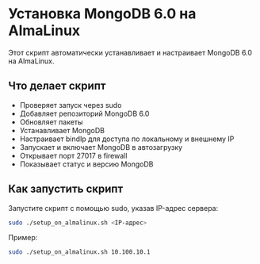 # Установка MongoDB 6.0 на AlmaLinux

Этот скрипт автоматически устанавливает и настраивает MongoDB 6.0 на AlmaLinux.

## Что делает скрипт
- Проверяет запуск через sudo
- Добавляет репозиторий MongoDB 6.0
- Обновляет пакеты
- Устанавливает MongoDB
- Настраивает bindIp для доступа по локальному и внешнему IP
- Запускает и включает MongoDB в автозагрузку
- Открывает порт 27017 в firewall
- Показывает статус и версию MongoDB

## Как запустить скрипт

Запустите скрипт с помощью sudo, указав IP-адрес сервера:

```bash
sudo ./setup_on_almalinux.sh <IP-адрес>
```

Пример:
```bash
sudo ./setup_on_almalinux.sh 10.100.10.1
```
